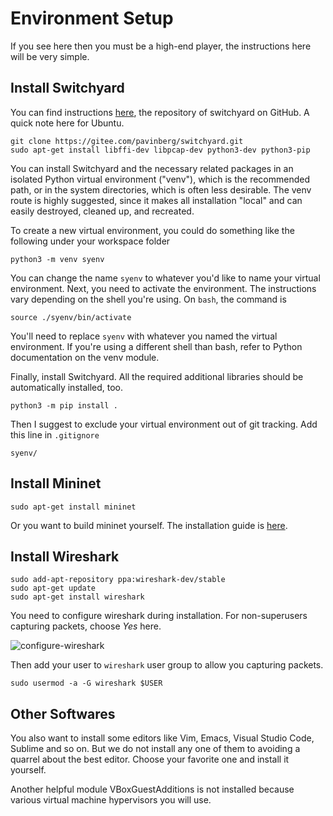 # Environment Setup

If you see here then you must be a high-end player, the instructions here will be very simple.

## Install Switchyard

You can find instructions [here](https://pavinberg.gitee.io/switchyard), the repository of switchyard on GitHub. A quick note here for Ubuntu.

```text
git clone https://gitee.com/pavinberg/switchyard.git
sudo apt-get install libffi-dev libpcap-dev python3-dev python3-pip
```

You can install Switchyard and the necessary related packages in an isolated Python virtual environment \("venv"\), which is the recommended path, or in the system directories, which is often less desirable. The venv route is highly suggested, since it makes all installation "local" and can easily destroyed, cleaned up, and recreated.

To create a new virtual environment, you could do something like the following under your workspace folder

```text
python3 -m venv syenv
```

You can change the name `syenv` to whatever you'd like to name your virtual environment. Next, you need to activate the environment. The instructions vary depending on the shell you're using. On `bash`, the command is

```text
source ./syenv/bin/activate
```

You'll need to replace `syenv` with whatever you named the virtual environment. If you're using a different shell than bash, refer to Python documentation on the venv module.

Finally, install Switchyard. All the required additional libraries should be automatically installed, too.

```text
python3 -m pip install .
```

Then I suggest to exclude your virtual environment out of git tracking. Add this line in `.gitignore`

```text
syenv/
```

## Install Mininet

```text
sudo apt-get install mininet
```

Or you want to build mininet yourself. The installation guide is [here](http://mininet.org/download/).

## Install Wireshark

```text
sudo add-apt-repository ppa:wireshark-dev/stable
sudo apt-get update
sudo apt-get install wireshark
```

You need to configure wireshark during installation. For non-superusers capturing packets, choose _Yes_ here.

![configure-wireshark](../.gitbook/assets/configure-wireshark%20%281%29.png)

Then add your user to `wireshark` user group to allow you capturing packets.

```text
sudo usermod -a -G wireshark $USER
```

## Other Softwares

You also want to install some editors like Vim, Emacs, Visual Studio Code, Sublime and so on. But we do not install any one of them to avoiding a quarrel about the best editor. Choose your favorite one and install it yourself.

Another helpful module VBoxGuestAdditions is not installed because various virtual machine hypervisors you will use.

